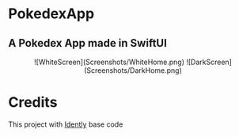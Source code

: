 # PokedexApp
## A Pokedex App made in SwiftUI

<div align="center">
    ![WhiteScreen](Screenshots/WhiteHome.png)
    ![DarkScreen](Screenshots/DarkHome.png)
</div>

# Credits
This project with [Idently](https://github.com/indently/MVVMPokedex) base code
